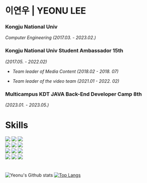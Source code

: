 # 이연우 | YEONU LEE
### Kongju National Univ
*Computer Engineering* 
*(2017.03. - 2023.02.)*

### Kongju National Univ Student Ambassador 15th 
*(2017.05. - 2022.02)*
- *Team leader of Media Content*
*(2018.02 - 2018. 07)*

- *Team leader of the video team*
*(2021.01 - 2022. 02)*


### Multicampus KDT JAVA Back-End Developer Camp 8th
*(2023.01. - 2023.05.)*


# Skills


<div align="left">
 <img src="https://img.shields.io/badge/html5-E34F26?style=for-the-badge&logo=html5&logoColor=white">
 <img src="https://img.shields.io/badge/css-1572B6?style=for-the-badge&logo=css3&logoColor=white">
 <img src="https://img.shields.io/badge/javascript-F7DF1E?style=for-the-badge&logo=javascript&logoColor=black">
</div>
<div align="left">
 <img src="https://img.shields.io/badge/jquery-0769AD?style=for-the-badge&logo=jquery&logoColor=white">
 <img src="https://img.shields.io/badge/Ajax-3776AB?style=for-the-badge&logo=&logoColor=white">
 <img src="https://img.shields.io/badge/bootstrap-7952B3?style=for-the-badge&logo=bootstrap&logoColor=white">
</div>
<div align="left">
 <img src="https://img.shields.io/badge/java-007396?style=for-the-badge&logo=java&logoColor=white">
 <img src="https://img.shields.io/badge/Spring-6DB33F?style=for-the-badge&logo=Spring&logoColor=white">
 <img src="https://img.shields.io/badge/Spring Boot-6DB33F?style=for-the-badge&logo=Spring Boot&logoColor=white"></br>
 <img src="https://img.shields.io/badge/MariaDB-003545?style=for-the-badge&logo=MariaDB&logoColor=white">
 <img src="https://img.shields.io/badge/Mybatis-010101?style=for-the-badge&logo=Mybatis&logoColor=white">
 <img src="https://img.shields.io/badge/NCP-03C75A?style=for-the-badge&logo=Naver&logoColor=white">
<div>

#
  
  

![Yeonu's Github stats](https://github-readme-stats.vercel.app/api?username=YeonuLee&show_icons=true)
[![Top Langs](https://github-readme-stats.vercel.app/api/top-langs/?username=YeonuLee)](https://github.com/YeonuLee/github-readme-stats)
